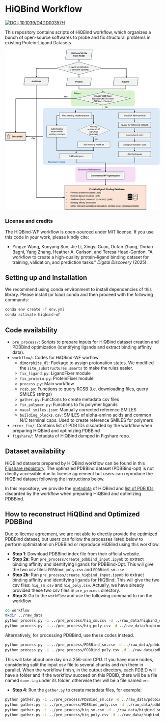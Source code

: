 # HiQBind Workflow

[![DOI: 10.1039/D4DD00357H](https://img.shields.io/badge/DOI-10.1039%2FD4DD00357H-blue)](https://doi.org/10.1039/D4DD00357H)

This repository contains scripts of HiQBind workflow, which organizes a bunch of open-source softwares to probe and fix structural problems in existing Protein-Ligand Datasets.

![workflow](assets/workflow.svg)

### License and credits
The HiQBind-WF workflow is open-sourced under MIT license. If you use this code in your work, please kindly cite:
+ Yingze Wang, Kunyang Sun, Jie Li, Xingyi Guan, Oufan Zhang, Dorian Bagni, Yang Zhang, Heather A. Carlson, and Teresa Head-Gordon. "A workflow to create a high-quality protein–ligand binding dataset for training, validation, and prediction tasks." *Digital Discovery* (2025). 


## Setting up and Installation

We recommend using conda environment to install dependencies of this library. Please install (or load) conda and then proceed with the following commands:
```bash
conda env create -f env.yml
conda activate hiqbind-wf
```  

## Code availability

+ `pre_process/`: Scripts to prepare inputs for HiQBind dataset creation and PDBBind optimization (identifying ligands and extract binding affinity data).
+ `workflow/`: Codes for HiQBind-WF worflow
  - `dimorphite_dl`: Package to assign protonation states. We modified the `site_substructures.smarts` to make the rules easier.
  - `fix_ligand.py`: LigandFixer module
  - `fix_protein.py`: ProteinFixer module
  - `process.py`: Main workflow
  - `rcsb.py`: Functions to query RCSB (i.e. downloading files, query SMILES strings)
  - `gather.py`: Functions to create metadata csv files
  - `fix_polymer.py`: Functions to fix polymer ligands
  - `maual_smiles.json`: Manually corrected reference SMILES
  - `building_blocks.csv`: SMILES of alpha-amino acids and common N/C terminal caps. Used to create reference SMILES for polymers
+ `error_fix/`: Contains list of PDB IDs discarded by the workflow when preparing HiQBind and optimizing PDBBind
+ `figshare/`: Metadata of HiQBind dumped in Figshare repo.

## Dataset availability

HiQBind datasets prepared by HiQBind workflow can be found in this [Figshare repoistory](https://doi.org/10.6084/m9.figshare.27430305).
The optimzied PDBBind dataset (PDBBind-opt) is not diectly accessible due to license agreement but users can reproduce the HiQBind dataset following the instructions below.

In this repository, we provide the [metadata](figshare/hiqbind_metadata.csv) of HiQBind and [list of PDB IDs](error_fix/) discarded by the workflow when preparing HiQBind and optimizing PDBBind.

## How to reconstruct HiQBind and Optimized PDBBind

Due to license agreement, we are not able to directly provide the optimized PDBBind dataset, but users can follow the processes listed below to perform optimization on PDBBind or reproduce HiQBind using this workflow.

+ **Step 1**: Download PDBBind index file from their official website.
+ **Step 2a**: Run `pre_process/create_pdbbind_input.ipynb` to extract binding affinity and identifying ligands for PDBBind-Opt. This will give the two csv files: `PDBBind_poly.csv` and `PDBBind_sm.csv`
+ **Step 2b**: Run `pre_process/create_hiqbind_input.ipynb` to extract binding affinity and identifying ligands for HiQBind. This will give the two csv files: `hiq_sm.csv` and `hiq_poly.csv`. Actually, we have already provided these two csv files in `pre_process` directory.
+ **Step 3**: Go to the `workflow` and use the following command to run the workflow
```bash
cd workflow
mkdir ../raw_data
python process.py -i ../pre_process/hiq_sm.csv -d ../raw_data/hiqbind_sm
python process.py -i ../pre_process/hiq_poly.csv -d ../raw_data/hiqbind_poly --poly
```
Alternatively, for processing PDBBind, use these codes instead.
```bash
python process.py -i ../pre_process/PDBBind_sm.csv -d ../raw_data/pdbbind_opt_sm
python process.py -i ../pre_process/PDBBind_poly.csv -d ../raw_data/pdbbind_opt_poly --poly
```
This will take about one day on a 256-core CPU. If you have more nodes, considering split the input csv file to several chunks and run them in parallel. When the workflow finish, in the output directory, each PDBID will have a folder and if the workflow succeed on this PDBID, there will be a file named `done.tag` under its folder, otherwise ther will be a file named `err`. 
+ **Step 4**: Run the `gather.py` to create metadata files, for example:
```bash
python gather.py -i ../pre_process/PDBBind_sm.csv -d ../raw_data/pdbbind_opt_sm -o ../figshare/pdbbind_opt_sm_metadata.csv
python gather.py -i ../pre_process/PDBBind_poly.csv -d ../raw_data/pdbbind_opt_poly -o ../figshare/pdbbind_opt_poly_metadata.csv
python gather.py -i ../pre_process/hiq_sm.csv -d ../raw_data/hiqbind_sm -o ../figshare/hiqbind_sm_metadata.csv
python gather.py -i ../pre_process/hiq_poly.csv -d ../raw_data/hiqbind_poly -o ../figshare/hiqbind_poly_metadata.csv
```
